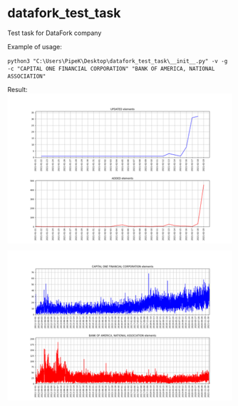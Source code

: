 # datafork_test_task
Test task for DataFork company


Example of usage:

`python3 "C:\Users\PipeK\Desktop\datafork_test_task\__init__.py" -v -g -c "CAPITAL ONE FINANCIAL CORPORATION" "BANK OF AMERICA, NATIONAL ASSOCIATION"`


Result:
![Graph 1](/images/count_from_2021-01-21_to_2021-02-19_graph.png)

![Graph 2](/images/compare_CAPITAL%20ONE%20FINANCIAL%20CORPORATION_and_BANK%20OF%20AMERICA%20NATIONAL%20ASSOCIATION_graph.png)
